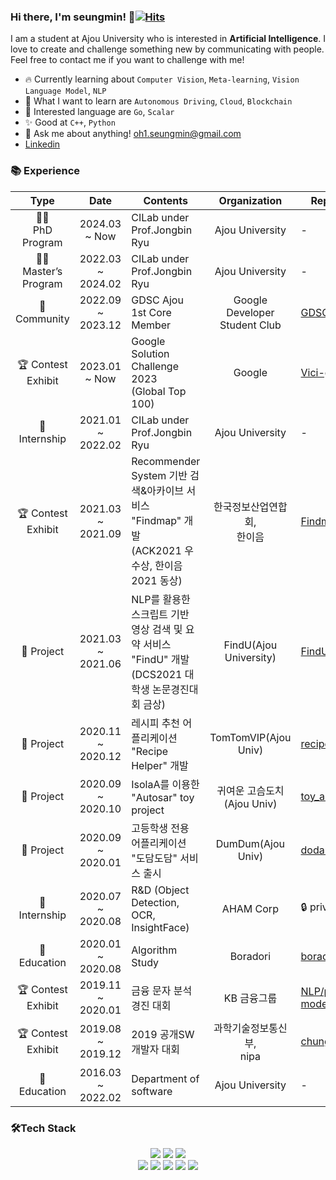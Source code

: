 ### Hi there, I'm seungmin! 👋[![Hits](https://hits.seeyoufarm.com/api/count/incr/badge.svg?url=https%3A%2F%2Fgithub.com%2Frhcsky%2Fhit-counter&count_bg=%23DB5CE9&title_bg=%23555555&icon=&icon_color=%23E7E7E7&title=hits&edge_flat=false)](https://hits.seeyoufarm.com)

I am a student at Ajou University who is interested in **Artificial Intelligence**. I love to create and challenge something new by communicating with people. Feel free to contact me if you want to challenge with me!

* 🔥 Currently learning about `Computer Vision`, `Meta-learning`, `Vision Language Model`, `NLP`
* 🌱 What I want to learn are `Autonomous Driving`, `Cloud`, `Blockchain`
* 🎯 Interested language are `Go`, `Scalar`
* ✨ Good at `C++`, `Python`
* 💌 Ask me about anything! oh1.seungmin@gmail.com
* [Linkedin](https://www.linkedin.com/in/soonge/)

### 📚 Experience

|           Type           |       Date        | Contents                                                     |          Organization          | Repository                                                   |
| :----------------------: | :---------------: | ------------------------------------------------------------ | :----------------------------: | ------------------------------------------------------------ |
|   🧑‍🎓</br> PhD Program    |   2024.03 ~ Now   | CILab under Prof.Jongbin Ryu                                 |        Ajou University         | -                                                            |
| 🧑‍🎓</br> Master’s Program | 2022.03 ~ 2024.02 | CILab under Prof.Jongbin Ryu                                 |        Ajou University         | -                                                            |
|     🥳<br />Community     |   2022.09 ~ 2023.12   | GDSC Ajou 1st Core Member                                    | Google Developer Student Club  | [GDSC Ajou](https://github.com/gdsc-ajou)                    |
| :trophy: Contest Exhibit |   2023.01 ~ Now   | Google Solution Challenge 2023<br />(Global Top 100)         |             Google             | [Vici-gsc](https://github.com/orgs/Vici-gsc/repositories)    |
|       🏢 Internship       | 2021.01 ~ 2022.02 | CILab under Prof.Jongbin Ryu                                 |        Ajou University         | -                                                            |
| :trophy: Contest Exhibit | 2021.03 ~ 2021.09 | Recommender System 기반 검색&아카이브 서비스 "Findmap" 개발<br />(ACK2021 우수상, 한이음2021 동상) | 한국정보산업연합회, <br>한이음 | [Findmap](https://github.com/SoongE/Findmap)                 |
|        🎡 Project         | 2021.03 ~ 2021.06 | NLP를 활용한 스크립트 기반 영상 검색 및 요약 서비스 "FindU" 개발<br />(DCS2021 대학생 논문경진대회 금상) |     FindU(Ajou University)     | [FindU](https://github.com/SWCapstone2021/NLP)               |
|        🎡 Project         | 2020.11 ~ 2020.12 | 레시피 추천 어플리케이션 "Recipe Helper" 개발                |      TomTomVIP(Ajou Univ)      | [recipe_helper](https://github.com/it-intensive-programming2/HCI_project) |
|        🎡 Project         | 2020.09 ~ 2020.10 | IsolaA를 이용한 "Autosar" toy project                        |   귀여운 고슴도치(Ajou Univ)   | [toy_autosar](https://github.com/SoongE/SoongE/tree/master/toy_autosar) |
|        🎡 Project         | 2020.09 ~ 2020.01 | 고등학생 전용 어플리케이션 "도담도담" 서비스 출시            |       DumDum(Ajou Univ)        | [dodam_android](https://github.com/Algostu/dodam-android)    |
|       🏢 Internship       | 2020.07 ~ 2020.08 | R&D (Object Detection, OCR, InsightFace)                     |           AHAM Corp            | :lock: private                                               |
|       🏫 Education        | 2020.01 ~ 2020.08 | Algorithm Study                                              |            Boradori            | [boradori](https://github.com/Algostu/boradori)              |
| :trophy: Contest Exhibit | 2019.11 ~ 2020.01 | 금융 문자 분석 경진 대회                                     |          KB 금융그룹           | [NLP/pytorch-models](https://github.com/SoongE/SoongE/tree/master/AI/Deep_Learning/NLP/pytorch-models) |
| :trophy: Contest Exhibit | 2019.08 ~ 2019.12 | 2019 공개SW 개발자 대회                                      |  과학기술정보통신부,<br>nipa   | [chungyo](https://github.com/hankyul2/chungyo)               |
|       🏫 Education        | 2016.03 ~ 2022.02 | Department of software                                       |        Ajou University         | -                                                            |

### 🛠Tech Stack

<p align="center">
 <a><img src="https://img.shields.io/badge/Python-3776AB?style=flat-square&logo=python&logoColor=white"/></a>
 <a><img src="https://img.shields.io/badge/Dart-0175C2?style=flat-square&logo=dart&logoColor=white"/></a>
 <a><img src="https://img.shields.io/badge/C++-00599C?style=flat-square&logo=c++&logoColor=white"/></a>
</a>
 </br>
<a><img src="https://img.shields.io/badge/Pytorch-EE4C2C.svg?style=flat-square&logo=pytorch&logoColor=white"/>
 <a><img src="https://img.shields.io/badge/Git-F05032.svg?style=flat-square&logo=git&logoColor=white"/>
 <a><img src="https://img.shields.io/badge/Docker-2496ED?style=flat-square&logo=Docker&logoColor=white"/></a>
 <a><img src="https://img.shields.io/badge/Amazon_AWS-232F3E?style=flat-square&logo=amazon-aws&logoColor=white"/></a>
      <a><img src="https://img.shields.io/badge/Github Actions-%232671E5.svg?style=flat-square&logo=githubactions&logoColor=white"/></a>
</p>
